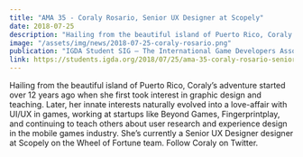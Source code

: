 ```yaml
---
title: "AMA 35 - Coraly Rosario, Senior UX Designer at Scopely"
date: 2018-07-25
description: "Hailing from the beautiful island of Puerto Rico, Coraly’s adventure started over 12 years ago when she first took interest in graphic design and teaching."
image: "/assets/img/news/2018-07-25-coraly-rosario.png"
publication: "IGDA Student SIG — The International Game Developers Association"
link: https://students.igda.org/2018/07/25/ama-35-coraly-rosario-senior-ux-designer-at-scopely/
---
```


Hailing from the beautiful island of Puerto Rico, Coraly’s adventure started over 12 years ago when she first took interest in graphic design and teaching. Later, her innate interests naturally evolved into a love-affair with UI/UX in games, working at startups like Beyond Games, Fingerprintplay,
and continuing to teach others about user research and experience design in the mobile games industry. She’s currently a Senior UX Designer designer at Scopely on the Wheel of Fortune team. Follow Coraly on Twitter.
